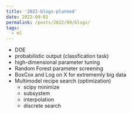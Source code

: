 ```yaml
---
title: '2022-blogs-planned'
date: 2022-09-01
permalink: /posts/2022/09/blogs/
tags:
  - ml
---
```


- DOE
- probabilistic output (classfication task)
- high-dimensional parameter tuning
- Random Forest parameter screening
- BoxCox and Log on X for extrememly big data
- Multimodel recipe search (optimization)
  - scipy minimize
  - subsystem
  - interpolation
  - discrete search

